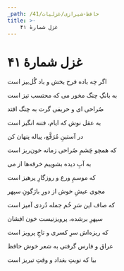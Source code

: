 ```yaml
---
_path: /حافظ-شیرازی/غزلیات/41
title: >-
    غزل شمارهٔ ۴۱
---
```

# غزل شمارهٔ ۴۱

<div class="b" id="bn1"><div class="m1"><p>اگر چه باده فرح بخش و باد گُل‌بیز است</p></div>
<div class="m2"><p>به بانگِ چنگ مخور می که محتسب تیز است</p></div></div>
<div class="b" id="bn2"><div class="m1"><p>صُراحی ای و حریفی گرت به چنگ افتد</p></div>
<div class="m2"><p>به عقل نوش که ایام، فتنه انگیز است</p></div></div>
<div class="b" id="bn3"><div class="m1"><p>در آستینِ مُرَقَّع، پیاله پنهان کن</p></div>
<div class="m2"><p>که همچو چَشمِ صُراحی زمانه خون‌ریز است</p></div></div>
<div class="b" id="bn4"><div class="m1"><p>به آبِ دیده بشوییم خرقه‌ها از می</p></div>
<div class="m2"><p>که موسمِ ورع و روزگارِ پرهیز است</p></div></div>
<div class="b" id="bn5"><div class="m1"><p>مجوی عیشِ خوش از دورِ باژگونِ سپهر</p></div>
<div class="m2"><p>که صاف این سَرِ خُم جمله دُردی آمیز است</p></div></div>
<div class="b" id="bn6"><div class="m1"><p>سپهرِ برشده، پرویزنیست خون افشان</p></div>
<div class="m2"><p>که ریزه‌اش سرِ کسری و تاجِ پرویز است</p></div></div>
<div class="b" id="bn7"><div class="m1"><p>عراق و فارس گرفتی به شعر خوش حافظ</p></div>
<div class="m2"><p>بیا که نوبتِ بغداد و وقتِ تبریز است</p></div></div>
